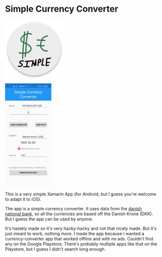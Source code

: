 # Simple Currency Converter

![Simple Currency Converter Logo](github_assets/icon.png)

<img src="github_assets/screenshot.jpg" alt="App Screenshot" style="zoom:33%;" />

This is a very simple Xamarin App (for Android, but I guess you're welcome to adapt it to iOS).

The app is a simple currency converter. It uses data from the [danish national bank](), so all the currencies are based off the Danish Krone (DKK). But I guess the app can be used by anyone. 

It's hastely made so it's very hacky-hacky and not that nicely made. But it's just meant to work, nothing more. I made the app because I wanted a currency-converter app that worked offline and with no ads. Couldn't find any on the Google Playstore. There's probably multiple apps like that on the Playstore, but I guess I didn't search long enough.
